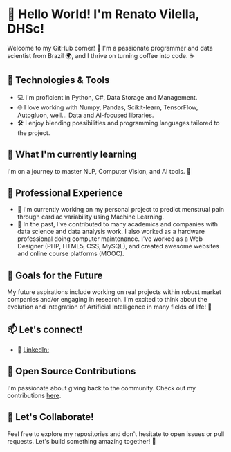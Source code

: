 # 👋 Hello World! I'm Renato Vilella, DHSc!

Welcome to my GitHub corner! 🚀 I'm a passionate programmer and data scientist from Brazil 🌍, and I thrive on turning coffee into code. ☕️

## 🔧 Technologies & Tools

- 💻 I'm proficient in Python, C#, Data Storage and Management.
- 🌐 I love working with Numpy, Pandas, Scikit-learn, TensorFlow, Autogluon, well... Data and AI-focused libraries.
- 🛠 I enjoy blending possibilities and programming languages tailored to the project.

## 🌱 What I'm currently learning

I'm on a journey to master NLP, Computer Vision, and AI tools. 🚀

## 💼 Professional Experience

- 🔭 I'm currently working on my personal project to predict menstrual pain through cardiac variability using Machine Learning.
- 🌟 In the past, I've contributed to many academics and companies with data science and data analysis work. I also worked as a hardware professional doing computer maintenance. I've worked as a Web Designer (PHP, HTML5, CSS, MySQL), and created awesome websites and online course platforms (MOOC).

## 🚀 Goals for the Future

My future aspirations include working on real projects within robust market companies and/or engaging in research. I'm excited to think about the evolution and integration of Artificial Intelligence in many fields of life! 🌈

## 📫 Let's connect!
- 💼 [LinkedIn:](https://www.linkedin.com/in/renato-vilella)

## 🤝 Open Source Contributions

I'm passionate about giving back to the community. Check out my contributions [here](https://github.com/renatovilella).

## 🎉 Let's Collaborate!

Feel free to explore my repositories and don't hesitate to open issues or pull requests. Let's build something amazing together! 🚀

